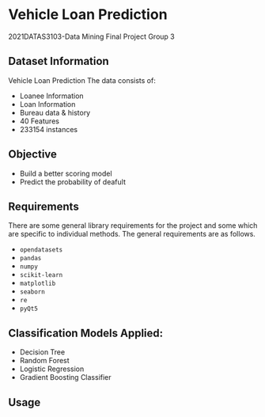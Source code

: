 # Vehicle Loan Prediction
2021DATAS3103-Data Mining Final Project Group 3

## Dataset Information
Vehicle Loan Prediction
The data consists of:
* Loanee Information 
* Loan Information 
* Bureau data & history
* 40 Features
* 233154 instances

## Objective
* Build a better scoring model
* Predict the probability of deafult


## Requirements
There are some general library requirements for the project and some which are specific to individual methods. The general requirements are as follows.
* `opendatasets`
* `pandas`
* `numpy`
* `scikit-learn`
* `matplotlib`
* `seaborn`
* `re`
*  `pyQt5`

## Classification Models Applied:
* Decision Tree
* Random Forest
* Logistic Regression
* Gradient Boosting Classifier

## Usage
